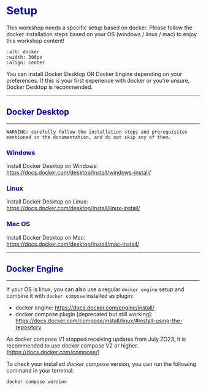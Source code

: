 # <span style="color:darkblue">Setup<span>

This workshop needs a specific setup based on docker. 
Please follow the docker installation steps based on your OS (windows / linux / mac) to enjoy this workshop content! 

```{image} ./figures/docker_logo.png
:alt: docker
:width: 300px
:align: center
```

You can install Docker Desktop OR Docker Engine depending on your preferences.
If this is your first experience with docker or you're unsure, Docker Desktop is recommended.

----------------
## <span style="color:darkblue">Docker Desktop<span>
----------------

```{warning}
WARNING: carefully follow the installation steps and prerequisites mentioned in the documentation, and do not skip any of them.
```

### <span style="color:darkblue">Windows<span>

Install Docker Desktop on Windows:
https://docs.docker.com/desktop/install/windows-install/


### <span style="color:darkblue">Linux<span>
Install Docker Desktop on Linux:
https://docs.docker.com/desktop/install/linux-install/


### <span style="color:darkblue">Mac OS<span>
Install Docker Desktop on Mac:
https://docs.docker.com/desktop/install/mac-install/ 



----------------
## <span style="color:darkblue">Docker Engine<span>
----------------

If your OS is linux, you can also use a regular ```docker engine``` setup and combine it with ```docker compose``` installed as plugin:
- docker engine: https://docs.docker.com/engine/install/
- docker compose plugin [deprecated but still working]: https://docs.docker.com/compose/install/linux/#install-using-the-repository


As docker compose V1 stopped receiving updates from July ZO23, it is recommended to use docker compose V2 or higher. (https://docs.docker.com/compose/)

To check your installed _docker compose_ version, you can run the following command in your terminal:
```bash
docker compose version
```

